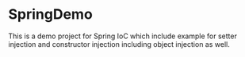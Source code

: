 # SpringDemo
This is a demo project for Spring IoC which include example for setter injection and constructor injection 
including object injection as well.
